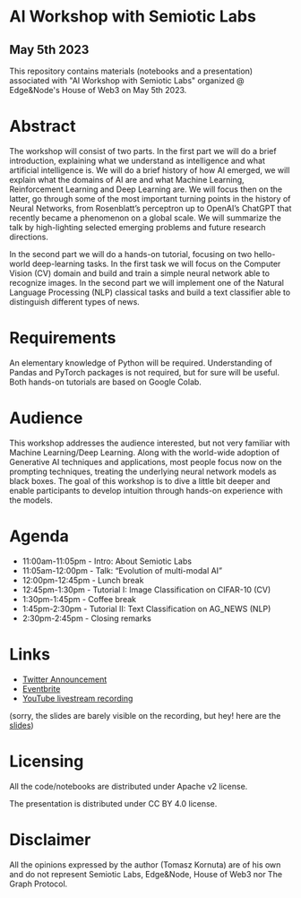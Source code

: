 # AI Workshop with Semiotic Labs
## May 5th 2023

This repository contains materials (notebooks and a presentation) associated with
"AI Workshop with Semiotic Labs" organized @ Edge&Node's House of Web3 on May 5th 2023.

# Abstract
The workshop will consist of two parts. In the first part we will do a brief introduction, explaining what we understand as intelligence and what artificial intelligence is. We will do a brief history of how AI emerged, we will explain what the domains of AI are and what Machine Learning, Reinforcement Learning and Deep Learning are. We will focus then on the latter, go through some of the most important turning points in the history of Neural Networks, from Rosenblatt’s perceptron up to OpenAI’s ChatGPT that recently became a phenomenon on a global scale. We will summarize the talk by high-lighting selected emerging problems and future research directions.

In the second part we will do a hands-on tutorial, focusing on two hello-world deep-learning tasks. In the first task we will focus on the Computer Vision (CV) domain and build and train a simple neural network able to recognize images. In the second part we will implement one of the Natural Language Processing (NLP) classical tasks and build a text classifier able to distinguish different types of news. 

# Requirements
An elementary knowledge of Python will be required. Understanding of Pandas and PyTorch packages is not required, but for sure will be useful. Both hands-on tutorials are based on Google Colab.

# Audience
This workshop addresses the audience interested, but not very familiar with Machine Learning/Deep Learning. Along with the world-wide adoption of Generative AI techniques and applications, most people focus now on the prompting techniques, treating the underlying neural network models as black boxes. The goal of this workshop is to dive a little bit deeper and enable participants to develop intuition through hands-on experience with the models.

# Agenda
* 11:00am-11:05pm - Intro: About Semiotic Labs
* 11:05am-12:00pm - Talk: “Evolution of multi-modal AI”
* 12:00pm-12:45pm - Lunch break
* 12:45pm-1:30pm - Tutorial I: Image Classification on CIFAR-10 (CV)
* 1:30pm-1:45pm - Coffee break
* 1:45pm-2:30pm - Tutorial II: Text Classification on AG_NEWS (NLP)
* 2:30pm-2:45pm - Closing remarks

# Links
* [Twitter Announcement](https://twitter.com/semioticlabs/status/1654200849319731200?s=20)
* [Eventbrite](https://www.eventbrite.com/e/ai-workshop-with-semiotic-labs-at-house-of-web3-tickets-621205070087)
* [YouTube livestream recording](https://www.youtube.com/live/R3jebOskbO4?feature=share&t=231)

(sorry, the slides are barely visible on the recording, but hey! here are the [slides](https://github.com/tkornuta-semiotic/2023-05-AI-workshop/blob/main/2023.05_AI_Workshop_with_Semiotic_Labs.pdf))

# Licensing
All the code/notebooks are distributed under Apache v2 license.

The presentation is distributed under CC BY 4.0 license.

# Disclaimer
All the opinions expressed by the author (Tomasz Kornuta) are of his own and do not represent Semiotic Labs, Edge&Node, House of Web3 nor The Graph Protocol.

